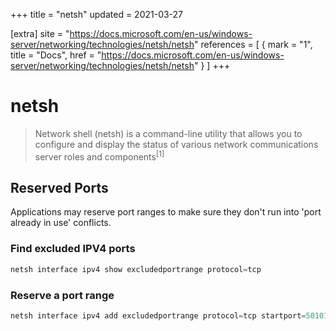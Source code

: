 +++
title = "netsh"
updated = 2021-03-27

[extra]
site = "https://docs.microsoft.com/en-us/windows-server/networking/technologies/netsh/netsh"
references = [
  { mark = "1", title = "Docs", href = "https://docs.microsoft.com/en-us/windows-server/networking/technologies/netsh/netsh" }
]
+++

# netsh
> Network shell (netsh) is a command-line utility that allows you to configure and display the status of various network communications server roles and components<sup>[1]</sup>

## Reserved Ports

Applications may reserve port ranges to make sure they don't run into 'port already in use' conflicts.

### Find excluded IPV4 ports
```powershell
netsh interface ipv4 show excludedportrange protocol=tcp
```

### Reserve a port range
```powershell
netsh interface ipv4 add excludedportrange protocol=tcp startport=50101 numberofports=1 store=persistent
```
